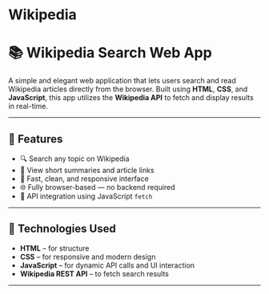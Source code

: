 # Wikipedia
# 📚 Wikipedia Search Web App

A simple and elegant web application that lets users search and read Wikipedia articles directly from the browser. Built using **HTML**, **CSS**, and **JavaScript**, this app utilizes the **Wikipedia API** to fetch and display results in real-time.

---

## 🌟 Features

- 🔍 Search any topic on Wikipedia
- 📖 View short summaries and article links
- 💨 Fast, clean, and responsive interface
- 🌐 Fully browser-based — no backend required
- 🧩 API integration using JavaScript `fetch`

---

## 🔧 Technologies Used

- **HTML** – for structure  
- **CSS** – for responsive and modern design  
- **JavaScript** – for dynamic API calls and UI interaction  
- **Wikipedia REST API** – to fetch search results

---

